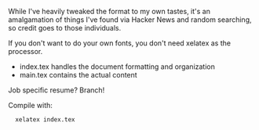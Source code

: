 While I've heavily  tweaked the format to my own tastes, it's an amalgamation of things I've found via Hacker News and random searching, so credit goes to those individuals.

If you don't want to do your own fonts, you don't need xelatex as the processor.

* index.tex handles the document formatting and organization
* main.tex contains the actual content

Job specific resume? Branch!

Compile with:

      xelatex index.tex
